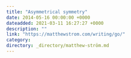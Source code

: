 ```yaml
---
title: "Asymmetrical symmetry"
date: 2014-05-16 00:00:00 +0000
dateadded: 2021-03-11 16:27:27 +0000
description: ""
link: "https://matthewstrom.com/writing/go/"
category:
directory: _directory/matthew-ström.md
---
```

